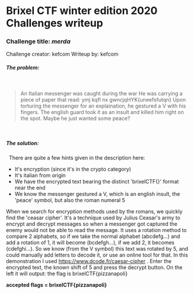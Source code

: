 # Brixel CTF winter edition 2020 Challenges writeup
### Challenge title: *merda*
Challenge creator: kefcom
Writeup by: kefcom

##### The problem:
&nbsp;
>An Italian messenger was caught during the war
He was carrying a piece of paper that read: ymj kqfl nx gwncjqHYK{uneefsfutqn}
Upon torturing the messenger for an explaination, he gestured a V with his fingers. The english guard took it as an insult and killed him right on the spot.
Maybe he just wanted some peace?

&nbsp;
##### The solution:
&nbsp;
There are quite a few hints given in the description here:
* It's encryption (since it's in the crypto category)
* It's italian from origin
* We have the encrypted text bearing the distinct 'brixelCTF{}' format near the end
* We know the messenger gestured a V, which is an english insult, the 'peace' symbol, but also the roman numeral 5

When we search for encryption methods used by the romans, we quickly find the 'ceasar cipher'.
It's a technique used by Julius Ceasar's army to encrypt and decrypt messages so when a messenger got captured the enemy would not be able to read the message.
It uses a rotation method to compare 2 alphabets, so if we take the normal alphabet (abcdefg...) and add a rotation of 1, it will become (bcdefgh...), if we add 2, it becomes (cdefghi...).
So we know (from the V symbol) this text was rotated by 5, and could manually add letters to decode it, or use an online tool for that.
In this demonstration I used https://www.dcode.fr/caesar-cipher .
Enter the encrypted text, the known shift of 5 and press the decrypt button.
On the left it will output: the flag is brixelCTF{pizzanapoli}

**accepted flags = brixelCTF{pizzanapoli}**